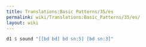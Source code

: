 ```yaml
---
title: Translations:Basic Patterns/35/es
permalink: wiki/Translations:Basic_Patterns/35/es/
layout: wiki
---
```


``` Haskell
d1 $ sound "[[bd bd] bd sn:5] [bd sn:3]"
```
